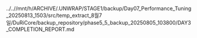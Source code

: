 ../..//mnt/h/ARCHIVE/.UNWRAP/STAGE1/backup/Day07_Performance_Tuning_20250813_1503/src/temp_extract_8월7일/DuRiCore/backup_repository/phase5_5_backup_20250805_103800/DAY3_COMPLETION_REPORT.md
